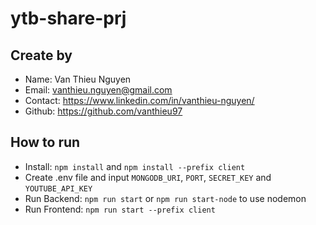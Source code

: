 # ytb-share-prj
## Create by
- Name: Van Thieu Nguyen
- Email: vanthieu.nguyen@gmail.com
- Contact: https://www.linkedin.com/in/vanthieu-nguyen/
- Github: https://github.com/vanthieu97

## How to run
- Install: `npm install` and `npm install --prefix client`
- Create .env file and input `MONGODB_URI`, `PORT`, `SECRET_KEY` and `YOUTUBE_API_KEY`
- Run Backend: `npm run start` or `npm run start-node` to use nodemon
- Run Frontend: `npm run start --prefix client`
